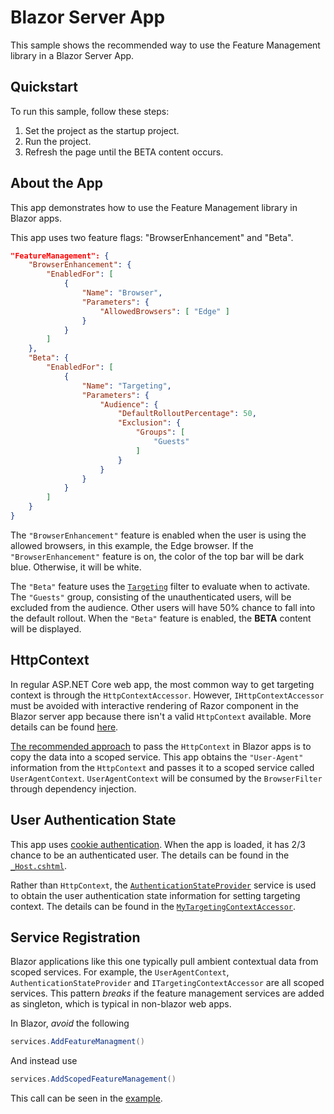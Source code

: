 # Blazor Server App

This sample shows the recommended way to use the Feature Management library in a Blazor Server App.

## Quickstart

To run this sample, follow these steps:

1. Set the project as the startup project.
2. Run the project.
3. Refresh the page until the BETA content occurs.

## About the App

This app demonstrates how to use the Feature Management library in Blazor apps.

This app uses two feature flags: "BrowserEnhancement" and "Beta".

``` json
"FeatureManagement": {
    "BrowserEnhancement": {
        "EnabledFor": [
            {
                "Name": "Browser",
                "Parameters": {
                    "AllowedBrowsers": [ "Edge" ]
                }
            }
        ]
    },
    "Beta": {
        "EnabledFor": [
            {
                "Name": "Targeting",
                "Parameters": {
                    "Audience": {
                        "DefaultRolloutPercentage": 50,
                        "Exclusion": {
                            "Groups": [
                                "Guests"
                            ]
                        }
                    }
                }
            }
        ]
    }
}
```

The `"BrowserEnhancement"` feature is enabled when the user is using the allowed browsers, in this example, the Edge browser. If the `"BrowserEnhancement"` feature is on, the color of the top bar will be dark blue. Otherwise, it will be white.

The `"Beta"` feature uses the [`Targeting`](https://github.com/microsoft/FeatureManagement-Dotnet?tab=readme-ov-file#targeting) filter to evaluate when to activate. The `"Guests"` group, consisting of the unauthenticated users, will be excluded from the audience. Other users will have 50% chance to fall into the default rollout. When the `"Beta"` feature is enabled, the **BETA** content will be displayed.

## HttpContext

In regular ASP.NET Core web app, the most common way to get targeting context is through the `HttpContextAccessor`. However, `IHttpContextAccessor` must be avoided with interactive rendering of Razor component in the Blazor server app because there isn't a valid `HttpContext` available. More details can be found [here](https://learn.microsoft.com/en-us/aspnet/core/blazor/security/server/interactive-server-side-rendering?view=aspnetcore-7.0#ihttpcontextaccessorhttpcontext-in-razor-components).

[The recommended approach](https://learn.microsoft.com/en-us/aspnet/core/blazor/security/server/interactive-server-side-rendering?view=aspnetcore-7.0#ihttpcontextaccessorhttpcontext-in-razor-components) to pass the `HttpContext` in Blazor apps is to copy the data into a scoped service. This app obtains the `"User-Agent"` information from the `HttpContext` and passes it to a scoped service called `UserAgentContext`. `UserAgentContext` will be consumed by the `BrowserFilter` through dependency injection.

## User Authentication State

This app uses [cookie authentication](https://learn.microsoft.com/en-us/aspnet/core/security/authentication/cookie?view=aspnetcore-6.0). When the app is loaded, it has 2/3 chance to be an authenticated user. The details can be found in the [`_Host.cshtml`](./Pages/_Host.cshtml).

Rather than `HttpContext`, the [`AuthenticationStateProvider`](https://learn.microsoft.com/en-us/aspnet/core/blazor/security/?view=aspnetcore-8.0#authenticationstateprovider-service) service is used to obtain the user authentication state information for setting targeting context. The details can be found in the [`MyTargetingContextAccessor`](./MyTargetingContextAccessor.cs).

## Service Registration
Blazor applications like this one typically pull ambient contextual data from scoped services. For example, the `UserAgentContext`, `AuthenticationStateProvider` and `ITargetingContextAccessor` are all scoped services. This pattern *breaks* if the feature management services are added as singleton, which is typical in non-blazor web apps.

In Blazor, *avoid* the following
``` C#
services.AddFeatureManagment()
```

And instead use
``` C#
services.AddScopedFeatureManagement()
```

This call can be seen in the [example](./Program.cs).

